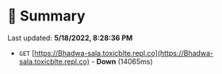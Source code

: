 # 📖 Summary
Last updated: **5/18/2022, 8:28:36 PM**

- `GET` [https://Bhadwa-sala.toxicblte.repl.co](https://Bhadwa-sala.toxicblte.repl.co) - **Down** (14065ms)
